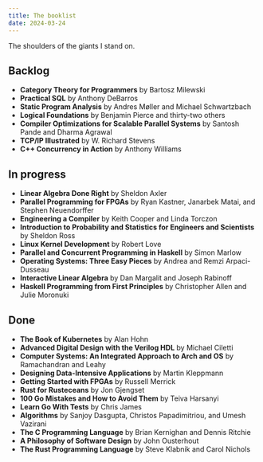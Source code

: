 ```yaml
---
title: The booklist
date: 2024-03-24
---
```

The shoulders of the giants I stand on.

## Backlog
- **Category Theory for Programmers** by Bartosz Milewski
- **Practical SQL** by Anthony DeBarros
- **Static Program Analysis** by Andres Møller and Michael Schwartzbach
- **Logical Foundations** by Benjamin Pierce and thirty-two others
- **Compiler Optimizations for Scalable Parallel Systems** by Santosh Pande and Dharma Agrawal
- **TCP/IP Illustrated** by W. Richard Stevens
- **C++ Concurrency in Action** by Anthony Williams


## In progress

- **Linear Algebra Done Right** by Sheldon Axler
- **Parallel Programming for FPGAs** by Ryan Kastner, Janarbek Matai, and Stephen Neuendorffer
- **Engineering a Compiler** by Keith Cooper and Linda Torczon
- **Introduction to Probability and Statistics for Engineers and Scientists** by Sheldon Ross
- **Linux Kernel Development** by Robert Love
- **Parallel and Concurrent Programming in Haskell** by Simon Marlow
- **Operating Systems: Three Easy Pieces** by Andrea and Remzi Arpaci-Dusseau
- **Interactive Linear Algebra** by Dan Margalit and Joseph Rabinoff
- **Haskell Programming from First Principles** by Christopher Allen and Julie Moronuki

## Done

- **The Book of Kubernetes** by Alan Hohn
- **Advanced Digital Design with the Verilog HDL** by Michael Ciletti
- **Computer Systems: An Integrated Approach to Arch and OS** by Ramachandran and Leahy
- **Designing Data-Intensive Applications** by Martin Kleppmann
- **Getting Started with FPGAs** by Russell Merrick
- **Rust for Rusteceans** by Jon Gjengset
- **100 Go Mistakes and How to Avoid Them** by Teiva Harsanyi
- **Learn Go With Tests** by Chris James
- **Algorithms** by Sanjoy Dasgupta, Christos Papadimitriou, and Umesh Vazirani
- **The C Programming Language** by Brian Kernighan and Dennis Ritchie
- **A Philosophy of Software Design** by John Ousterhout
- **The Rust Programming Language** by Steve Klabnik and Carol Nichols
